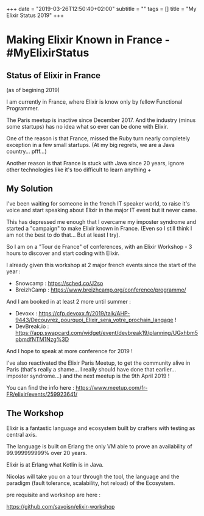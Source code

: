 +++
date = "2019-03-26T12:50:40+02:00"
subtitle = ""
tags = []
title = "My Elixir Status 2019"
+++

# Making Elixir Known in France - #MyElixirStatus

## Status of Elixir in France 

(as of begining 2019)

I am currently in France, where Elixir is know only by fellow Functional Programmer.

The Paris meetup is inactive since December 2017.
And the industry (minus some startups) has no idea what so ever can be done with Elixir.

One of the reason is that France, missed the Ruby turn nearly completely exception in a few small startups. (At my big regrets, we are a Java country... pfff...) 

Another reason is that France is stuck with Java since 20 years, ignore other technologies like it's too difficult to learn anything +

## My Solution

I've been waiting for someone in the french IT speaker world, to raise it's voice and start speaking about Elixir in the major IT event but it never came.

This has depressed me enough that I overcame my imposter syndrome and started a "campaign" to make Elixir known in France. (Even so I still think I am not the best to do that... But at least I try).

So I am on a "Tour de France" of conferences, with an Elixir Workshop - 3 hours to discover and start coding with Elixir.

I already given this workshop at 2 major french events since the start of the year :

- Snowcamp : https://sched.co/J2so
- BreizhCamp : https://www.breizhcamp.org/conference/programme/

And I am booked in at least 2 more until summer :

- Devoxx : https://cfp.devoxx.fr/2019/talk/AHP-9443/Decouvrez_pourquoi_Elixir_sera_votre_prochain_langage !
- DevBreak.io : https://app.swapcard.com/widget/event/devbreak19/planning/UGxhbm5pbmdfNTM1Nzg%3D

And I hope to speak at more conference for 2019 !

I've also reactivated the Elixir Paris Meetup, to get the community alive in Paris (that's really a shame... I really should have done that earlier... imposter syndrome...) and the next meetup is the 9th April 2019 !

You can find the info here : https://www.meetup.com/fr-FR/elixir/events/259923641/


## The Workshop

Elixir is a fantastic language and ecosystem built by crafters with testing as central axis.

The language is built on Erlang the only VM able to prove an availability of 99.999999999% over 20 years.

Elixir is at Erlang what Kotlin is in Java.

Nicolas will take you on a tour through the tool, the language and the paradigm (fault tolerance, scalability, hot reload) of the Ecosystem.

pre requisite and workshop are here :

https://github.com/savoisn/elixir-workshop


